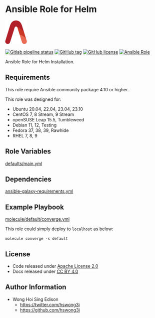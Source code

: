 # Ansible Role for Helm

<a href="https://alvistack.com" title="AlviStack" target="_blank"><img src="/alvistack.svg" height="75" alt="AlviStack"></a>

[![Gitlab pipeline status](https://img.shields.io/gitlab/pipeline/alvistack/ansible-role-helm/master)](https://gitlab.com/alvistack/ansible-role-helm/-/pipelines)
[![GitHub tag](https://img.shields.io/github/tag/alvistack/ansible-role-helm.svg)](https://github.com/alvistack/ansible-role-helm/tags)
[![GitHub license](https://img.shields.io/github/license/alvistack/ansible-role-helm.svg)](https://github.com/alvistack/ansible-role-helm/blob/master/LICENSE)
[![Ansible Role](https://img.shields.io/badge/galaxy-alvistack.helm-blue.svg)](https://galaxy.ansible.com/alvistack/helm)

Ansible Role for Helm Installation.

## Requirements

This role require Ansible community package 4.10 or higher.

This role was designed for:

-   Ubuntu 20.04, 22.04, 23.04, 23.10
-   CentOS 7, 8 Stream, 9 Stream
-   openSUSE Leap 15.5, Tumbleweed
-   Debian 11, 12, Testing
-   Fedora 37, 38, 39, Rawhide
-   RHEL 7, 8, 9

## Role Variables

[defaults/main.yml](defaults/main.yml)

## Dependencies

[ansible-galaxy-requirements.yml](ansible-galaxy-requirements.yml)

## Example Playbook

[molecule/default/converge.yml](molecule/default/converge.yml)

This role could simply deploy to `localhost` as below:

    molecule converge -s default

## License

-   Code released under [Apache License 2.0](LICENSE)
-   Docs released under [CC BY 4.0](http://creativecommons.org/licenses/by/4.0/)

## Author Information

-   Wong Hoi Sing Edison
    -   <https://twitter.com/hswong3i>
    -   <https://github.com/hswong3i>
